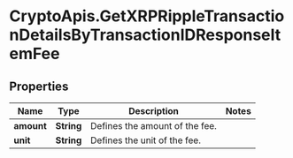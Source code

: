 # CryptoApis.GetXRPRippleTransactionDetailsByTransactionIDResponseItemFee

## Properties

Name | Type | Description | Notes
------------ | ------------- | ------------- | -------------
**amount** | **String** | Defines the amount of the fee. | 
**unit** | **String** | Defines the unit of the fee. | 


